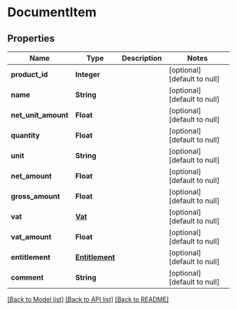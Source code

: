 # DocumentItem
## Properties

| Name | Type | Description | Notes |
|------------ | ------------- | ------------- | -------------|
| **product\_id** | **Integer** |  | [optional] [default to null] |
| **name** | **String** |  | [optional] [default to null] |
| **net\_unit\_amount** | **Float** |  | [optional] [default to null] |
| **quantity** | **Float** |  | [optional] [default to null] |
| **unit** | **String** |  | [optional] [default to null] |
| **net\_amount** | **Float** |  | [optional] [default to null] |
| **gross\_amount** | **Float** |  | [optional] [default to null] |
| **vat** | [**Vat**](Vat.md) |  | [optional] [default to null] |
| **vat\_amount** | **Float** |  | [optional] [default to null] |
| **entitlement** | [**Entitlement**](Entitlement.md) |  | [optional] [default to null] |
| **comment** | **String** |  | [optional] [default to null] |

[[Back to Model list]](../README.md#documentation-for-models) [[Back to API list]](../README.md#documentation-for-api-endpoints) [[Back to README]](../README.md)

